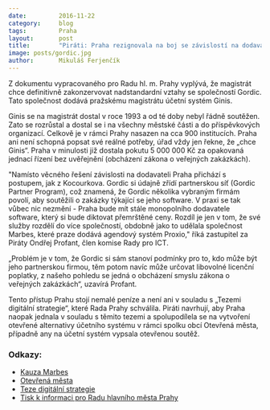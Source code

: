 ```yaml
---
date:         2016-11-22
category:     blog
tags:         Praha
layout:       post
title:        "Piráti: Praha rezignovala na boj se závislostí na dodavateli účetnictví" 
image: posts/gordic.jpg
author:       Mikuláš Ferjenčík
---
```


Z dokumentu vypracovaného pro Radu hl. m. Prahy vyplývá, že magistrát chce definitivně zakonzervovat nadstandardní vztahy se společností Gordic. Tato společnost dodává pražskému magistrátu účetní systém Ginis.

Ginis se na magistrát dostal v roce 1993 a od té doby nebyl řádně soutěžen. Zato se rozrůstal a dostal se i na všechny městské části a do příspěvkových organizací. Celkově je v rámci Prahy nasazen na cca 900 institucích. Praha ani není schopná popsat své reálné potřeby, úřad vždy jen řekne, že „chce Ginis“. Praha v minulosti již dostala pokutu 5 000 000 Kč za opakovaná jednací řízení bez uvěřejnění (obcházení zákona o veřejných zakázkách).

"Namísto věcného řešení závislosti na dodavateli Praha přichází s postupem, jak z Kocourkova. Gordic si údajně zřídí partnerskou síť (Gordic Partner Program), což znamená, že Gordic několika vybraným firmám povolí, aby soutěžili o zakázky týkající se jeho software. V praxi se tak vůbec nic nezmění - Praha bude mít stále monopolního dodavatele software, který si bude diktovat přemrštěné ceny. Rozdíl je jen v tom, že své služby rozdělí do více společností, obdobně jako to udělala společnost Marbes, které praze dodává agendový systém Proxio," říká zastupitel za Piráty Ondřej Profant, člen komise Rady pro ICT. 

„Problém je v tom, že Gordic si sám stanoví podmínky pro to, kdo může být jeho partnerskou firmou, těm potom navíc může určovat libovolné licenční poplatky, z našeho pohledu se jedná o obcházení smyslu zákona o veřejných zakázkách“, uzavírá Profant. 

Tento přístup Prahu stojí nemalé peníze a není ani v souladu s „Tezemi digitální strategie“, které Rada Prahy schválila. Piráti navrhují, aby Praha naopak jednala v souladu s těmito tezemi a spolupodílela se na vytvoření otevřené alternativy účetního systému v rámci spolku obcí Otevřená města, případně any na účetní systém vypsala otevřenou soutěž.

### Odkazy: 

* [Kauza Marbes](http://www.piratskelisty.cz/clanek-318-pribeh-vzniku-korupcnich-vazeb-proxio-na-magistratu)
* [Otevřená města](http://www.otevrenamesta.cz/)
* [Teze digitální strategie](http://www.praha.eu/public/b/d3/91/2181325_660648_Teze_digitalni_strategie.pdf)
* [Tisk k informaci pro Radu hlavního města Prahy](https://github.com/pirati-cz/KlubPraha/blob/master/materialy/ginis/tisk-23892.pdf)

